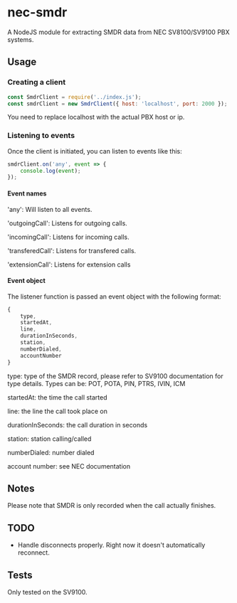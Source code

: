 # nec-smdr

A NodeJS module for extracting SMDR data from NEC SV8100/SV9100 PBX systems.

## Usage

### Creating a client

```javascript
const SmdrClient = require('../index.js');
const smdrClient = new SmdrClient({ host: 'localhost', port: 2000 });
```

You need to replace localhost with the actual PBX host or ip.

### Listening to events

Once the client is initiated, you can listen to events like this:

```javascript
smdrClient.on('any', event => {
    console.log(event);
});
```
#### Event names

'any': Will listen to all events.

'outgoingCall': Listens for outgoing calls.

'incomingCall': Listens for incoming calls.

'transferedCall': Listens for transfered calls.

'extensionCall': Listens for extension calls

#### Event object

The listener function is passed an event object with the following format:

```javascript
{ 
    type, 
    startedAt, 
    line, 
    durationInSeconds, 
    station, 
    numberDialed, 
    accountNumber 
}
```

type: type of the SMDR record, please refer to SV9100 documentation for type details. Types can be: POT, POTA, PIN,
PTRS, IVIN, ICM

startedAt: the time the call started

line: the line the call took place on

durationInSeconds: the call duration in seconds

station: station calling/called

numberDialed: number dialed

account number: see NEC documentation

## Notes

Please note that SMDR is only recorded when the call actually finishes.

## TODO

* Handle disconnects properly. Right now it doesn't automatically reconnect.

## Tests

Only tested on the SV9100.